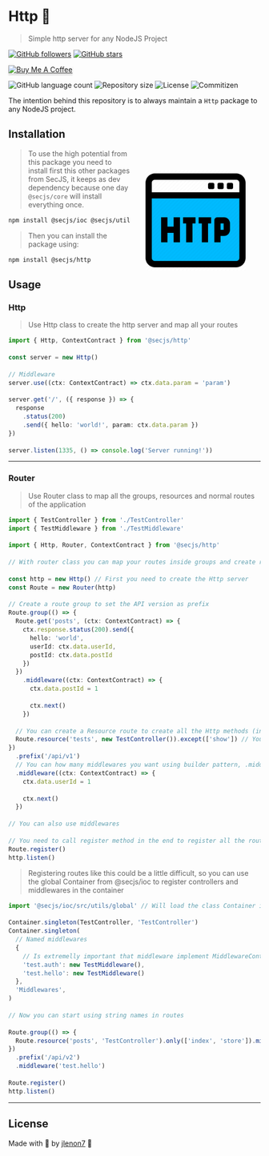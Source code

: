 # Http 📶

> Simple http server for any NodeJS Project

[![GitHub followers](https://img.shields.io/github/followers/jlenon7.svg?style=social&label=Follow&maxAge=2592000)](https://github.com/jlenon7?tab=followers)
[![GitHub stars](https://img.shields.io/github/stars/secjs/http.svg?style=social&label=Star&maxAge=2592000)](https://github.com/secjs/http/stargazers/)

<p>
    <a href="https://www.buymeacoffee.com/secjs" target="_blank"><img src="https://www.buymeacoffee.com/assets/img/custom_images/orange_img.png" alt="Buy Me A Coffee" style="height: 41px !important;width: 174px !important;box-shadow: 0px 3px 2px 0px rgba(190, 190, 190, 0.5) !important;-webkit-box-shadow: 0px 3px 2px 0px rgba(190, 190, 190, 0.5) !important;" ></a>
</p>

<p>
  <img alt="GitHub language count" src="https://img.shields.io/github/languages/count/secjs/http?style=for-the-badge&logo=appveyor">

  <img alt="Repository size" src="https://img.shields.io/github/repo-size/secjs/http?style=for-the-badge&logo=appveyor">

  <img alt="License" src="https://img.shields.io/badge/license-MIT-brightgreen?style=for-the-badge&logo=appveyor">

  <img alt="Commitizen" src="https://img.shields.io/badge/commitizen-friendly-brightgreen?style=for-the-badge&logo=appveyor">
</p>

The intention behind this repository is to always maintain a `Http` package to any NodeJS project.

<img src=".github/http.png" width="200px" align="right" hspace="30px" vspace="100px">

## Installation

> To use the high potential from this package you need to install first this other packages from SecJS,
> it keeps as dev dependency because one day `@secjs/core` will install everything once.

```bash
npm install @secjs/ioc @secjs/utils @secjs/exceptions
```

> Then you can install the package using:

```bash
npm install @secjs/http
```

## Usage

### Http

> Use Http class to create the http server and map all your routes

```ts
import { Http, ContextContract } from '@secjs/http'

const server = new Http()

// Middleware
server.use((ctx: ContextContract) => ctx.data.param = 'param')

server.get('/', ({ response }) => {
  response
    .status(200)
    .send({ hello: 'world!', param: ctx.data.param })
})

server.listen(1335, () => console.log('Server running!'))
```

---

### Router

> Use Router class to map all the groups, resources and normal routes of the application

```ts
import { TestController } from './TestController'
import { TestMiddleware } from './TestMiddleware'

import { Http, Router, ContextContract } from '@secjs/http'

// With router class you can map your routes inside groups and create resources

const http = new Http() // First you need to create the Http server
const Route = new Router(http)

// Create a route group to set the API version as prefix
Route.group(() => {
  Route.get('posts', (ctx: ContextContract) => {
    ctx.response.status(200).send({
      hello: 'world',
      userId: ctx.data.userId,
      postId: ctx.data.postId
    })
  })
    .middleware((ctx: ContextContract) => {
      ctx.data.postId = 1

      ctx.next()
    })

  // You can create a Resource route to create all the Http methods (index, store, show, update and delete)
  Route.resource('tests', new TestController()).except(['show']) // You can use except to create all minus show method
})
  .prefix('/api/v1')
  // You can how many middlewares you want using builder pattern, .middleware, .middleware, .middleware ....
  .middleware((ctx: ContextContract) => {
    ctx.data.userId = 1

    ctx.next()
  })

// You can also use middlewares 

// You need to call register method in the end to register all the routes in the Http server
Route.register()
http.listen()
```

> Registering routes like this could be a little difficult, so you can use the global Container from @secjs/ioc to register 
> controllers and middlewares in the container

```ts
import '@secjs/ioc/src/utils/global' // Will load the class Container in global runtime and in TS types

Container.singleton(TestController, 'TestController')
Container.singleton(
  // Named middlewares
  { 
    // Is extremelly important that middleware implement MiddlewareContract from @secjs/http
    'test.auth': new TestMiddleware(), 
    'test.hello': new TestMiddleware() 
  },
  'Middlewares',
)

// Now you can start using string names in routes

Route.group(() => {
  Route.resource('posts', 'TestController').only(['index', 'store']).middleware('test.auth')
})
  .prefix('/api/v2')
  .middleware('test.hello')

Route.register()
http.listen()
```

---

## License

Made with 🖤 by [jlenon7](https://github.com/jlenon7) :wave:
